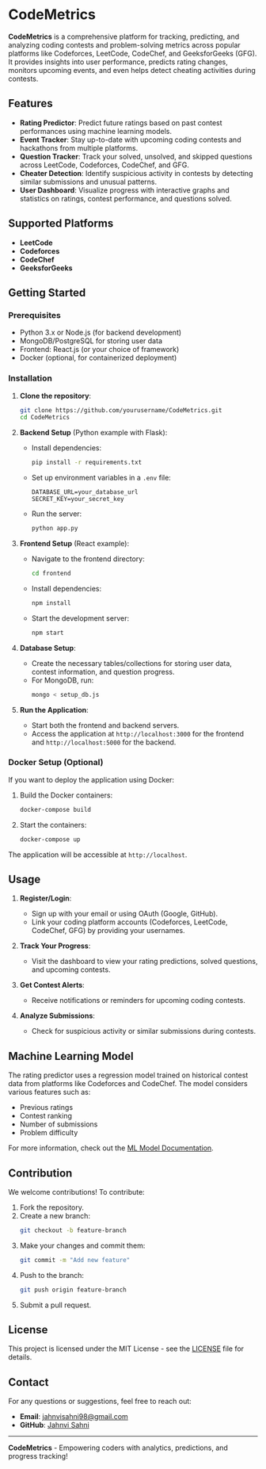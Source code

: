 # CodeMetrics

**CodeMetrics** is a comprehensive platform for tracking, predicting, and analyzing coding contests and problem-solving metrics across popular platforms like Codeforces, LeetCode, CodeChef, and GeeksforGeeks (GFG). It provides insights into user performance, predicts rating changes, monitors upcoming events, and even helps detect cheating activities during contests.

## Features

- **Rating Predictor**: Predict future ratings based on past contest performances using machine learning models.
- **Event Tracker**: Stay up-to-date with upcoming coding contests and hackathons from multiple platforms.
- **Question Tracker**: Track your solved, unsolved, and skipped questions across LeetCode, Codeforces, CodeChef, and GFG.
- **Cheater Detection**: Identify suspicious activity in contests by detecting similar submissions and unusual patterns.
- **User Dashboard**: Visualize progress with interactive graphs and statistics on ratings, contest performance, and questions solved.

## Supported Platforms

- **LeetCode**
- **Codeforces**
- **CodeChef**
- **GeeksforGeeks**

## Getting Started

### Prerequisites

- Python 3.x or Node.js (for backend development)
- MongoDB/PostgreSQL for storing user data
- Frontend: React.js (or your choice of framework)
- Docker (optional, for containerized deployment)

### Installation

1. **Clone the repository**:
    ```bash
    git clone https://github.com/yourusername/CodeMetrics.git
    cd CodeMetrics
    ```

2. **Backend Setup** (Python example with Flask):
    - Install dependencies:
      ```bash
      pip install -r requirements.txt
      ```

    - Set up environment variables in a `.env` file:
      ```env
      DATABASE_URL=your_database_url
      SECRET_KEY=your_secret_key
      ```

    - Run the server:
      ```bash
      python app.py
      ```

3. **Frontend Setup** (React example):
    - Navigate to the frontend directory:
      ```bash
      cd frontend
      ```

    - Install dependencies:
      ```bash
      npm install
      ```

    - Start the development server:
      ```bash
      npm start
      ```

4. **Database Setup**:
    - Create the necessary tables/collections for storing user data, contest information, and question progress.
    - For MongoDB, run:
      ```bash
      mongo < setup_db.js
      ```

5. **Run the Application**:
    - Start both the frontend and backend servers.
    - Access the application at `http://localhost:3000` for the frontend and `http://localhost:5000` for the backend.

### Docker Setup (Optional)

If you want to deploy the application using Docker:

1. Build the Docker containers:
    ```bash
    docker-compose build
    ```

2. Start the containers:
    ```bash
    docker-compose up
    ```

The application will be accessible at `http://localhost`.

## Usage

1. **Register/Login**:
    - Sign up with your email or using OAuth (Google, GitHub).
    - Link your coding platform accounts (Codeforces, LeetCode, CodeChef, GFG) by providing your usernames.

2. **Track Your Progress**:
    - Visit the dashboard to view your rating predictions, solved questions, and upcoming contests.

3. **Get Contest Alerts**:
    - Receive notifications or reminders for upcoming coding contests.

4. **Analyze Submissions**:
    - Check for suspicious activity or similar submissions during contests.


## Machine Learning Model

The rating predictor uses a regression model trained on historical contest data from platforms like Codeforces and CodeChef. The model considers various features such as:

- Previous ratings
- Contest ranking
- Number of submissions
- Problem difficulty

For more information, check out the [ML Model Documentation](docs/ML_Model.md).

## Contribution

We welcome contributions! To contribute:

1. Fork the repository.
2. Create a new branch:
    ```bash
    git checkout -b feature-branch
    ```
3. Make your changes and commit them:
    ```bash
    git commit -m "Add new feature"
    ```
4. Push to the branch:
    ```bash
    git push origin feature-branch
    ```
5. Submit a pull request.

## License

This project is licensed under the MIT License - see the [LICENSE](LICENSE) file for details.

## Contact

For any questions or suggestions, feel free to reach out:

- **Email**: jahnvisahni98@gmail.com
- **GitHub**: [Jahnvi Sahni](https://github.com/jahnvisahni31)

---

**CodeMetrics** - Empowering coders with analytics, predictions, and progress tracking!

